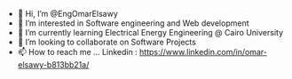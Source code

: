 - 👋 Hi, I’m @EngOmarElsawy
- 👀 I’m interested in Software engineering and Web development 
- 🌱 I’m currently learning Electrical Energy Engineering @ Cairo University   
- 💞️ I’m looking to collaborate on Software Projects
- 📫 How to reach me ... Linkedin : https://www.linkedin.com/in/omar-elsawy-b813bb21a/

<!---
EngOmarElsawy/EngOmarElsawy is a ✨ special ✨ repository because its `README.md` (this file) appears on your GitHub profile.
You can click the Preview link to take a look at your changes.
--->

